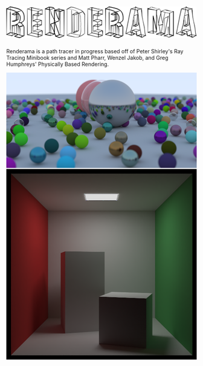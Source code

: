 ![Renderama](header.png)
=============================

Renderama is a path tracer in progress based off of Peter Shirley's
Ray Tracing Minibook series and Matt Pharr, Wenzel Jakob,
and Greg Humphreys' Physically Based Rendering.

![Spheres](random_spheres.png)
![CornellBox](cornell_box_denoised.png)
